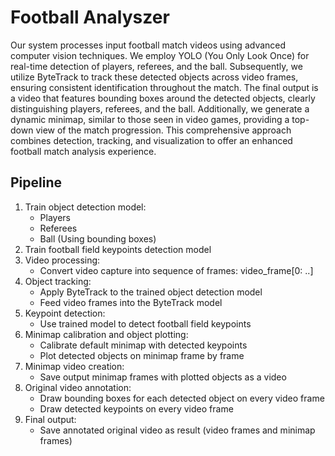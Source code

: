 # Football Analyszer

Our system processes input football match videos using advanced computer vision techniques. We employ YOLO (You Only Look Once) for real-time detection of players, referees, and the ball. Subsequently, we utilize ByteTrack to track these detected objects across video frames, ensuring consistent identification throughout the match. The final output is a video that features bounding boxes around the detected objects, clearly distinguishing players, referees, and the ball. Additionally, we generate a dynamic minimap, similar to those seen in video games, providing a top-down view of the match progression. This comprehensive approach combines detection, tracking, and visualization to offer an enhanced football match analysis experience.

## Pipeline
1. Train object detection model:
    - Players
    - Referees
    - Ball
    (Using bounding boxes)
2. Train football field keypoints detection model
3. Video processing:
    - Convert video capture into sequence of frames: video_frame[0: ..]
4. Object tracking:
    - Apply ByteTrack to the trained object detection model
    - Feed video frames into the ByteTrack model
5. Keypoint detection:
    - Use trained model to detect football field keypoints
6. Minimap calibration and object plotting:
    - Calibrate default minimap with detected keypoints
    - Plot detected objects on minimap frame by frame
7. Minimap video creation:
    - Save output minimap frames with plotted objects as a video
8. Original video annotation:
    - Draw bounding boxes for each detected object on every video frame
    - Draw detected keypoints on every video frame
9. Final output:
    - Save annotated original video as result (video frames and minimap frames)
